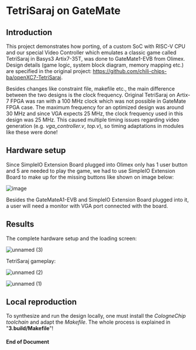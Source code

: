 # TetriSaraj on GateMate
## Introduction

This project demonstrates how porting, of a custom SoC with RISC-V CPU and our special Video Controller which emulates a classic game called TetriSaraj in Basys3 Artix7-35T, was done to GateMate1-EVB from Olimex. Design details (game logic, system block diagram, memory mapping etc.) are specified in the original project: https://github.com/chili-chips-ba/openXC7-TetriSaraj.

Besides changes like constraint file, makefile etc., the main difference between the two designs is the clock frequency. Original TetriSaraj on Artix-7 FPGA was ran with a 100 MHz clock which was not possible in GateMate FPGA case. The maximum frequency for an optimized design was around 30 MHz and since VGA expects 25 MHz, the clock frequency used in this design was 25 MHz. This caused multiple timing issues regarding video generation (e.g. _vga_controller.v_, _top.v_), so timing adaptations in modules like these were done!

## Hardware setup

Since SimpleIO Extension Board plugged into Olimex only has 1 user button and 5 are needed to play the game, we had to use SimpleIO Extension Board to make up for the missing buttons like shown on image below:

![image](https://github.com/user-attachments/assets/ae35220d-a01d-4727-a8b0-39b207c47629)

Besides the GateMateA1-EVB and SimpleIO Extension Board plugged into it, a user will need a monitor with VGA port connected with the board.

## Results

The complete hardware setup and the loading screen:

![unnamed (3)](https://github.com/user-attachments/assets/c8b193f5-dc1a-4fff-9414-4fc607299d28)

TetriSaraj gameplay:

![unnamed (2)](https://github.com/user-attachments/assets/8e191741-83f5-4792-80df-5bba1fc767ef)

![unnamed (1)](https://github.com/user-attachments/assets/8e982547-ae1c-4c15-9c74-409e79cbc810)


## Local reproduction

To synthesize and run the design locally, one must install the _CologneChip toolchain_ and adapt the _Makefile_. The whole process is explained in "**3.build/Makefile**"!

#### End of Document

